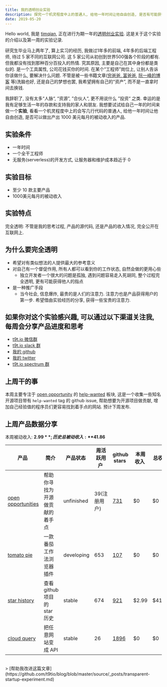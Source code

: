 ```yaml
---
title: 我的透明创业实验
description: 探究一个机灵程度中上的普通人, 给他一年时间让他自由创造, 是否有可能获得1000美元每月的被动收入. 
date: 2019-05-20
---
```


Hello world, 我是 [timqian](https://github.com/timqian), 正在进行为期一年的[透明创业实验](https://t9t.io). 这是关于这个实验的介绍以及第一周的实验记录.

研究生毕业马上两年了, 算上实习的经历, 我做过1年多的前端, 4年多的后端工程师, 待过 5 家不同的互联网公司. 这 5 家公司从初创到世界500强各个阶段的都有. 但我都没有找到那种百分百投入的热情. 究其原因, 主要是自己在其中身份都是类似的. 是一个工具属性, 公司花钱买你的时间. 在某个“工程师”岗位上, 让别人告诉你该做什么, 要解决什么问题. 不管是被一些书籍文章([穷爸爸, 富爸爸](https://www.zhihu.com/question/20528677), [阮一峰的博客](http://www.ruanyifeng.com/survivor/startup/why-startup.html) 等)洗脑也好, 还是自己的梦想也罢, 我希望拥有自己的“资产”, 而不是一直拿时间去换钱.

我辞职了, 没有太多“人脉“, “资源”, ”合伙人“, 更不用说什么 ”投资“ 之类. 幸运的是我有足够生活一年的存款和支持我的家人和朋友. 我想要试试给自己一年的时间来做一个**实验**, 看看一个机灵程度中上的会写几行代码的普通人, 给他一年时间让他自由创造, 是否可以做出产出 1000 美元每月的被动收入的产品. 

## 实验条件

- 一年时间
- 一个全干工程师
- 无服务(serverless)的开发方式, 让服务器和维护成本趋近于 0

## 实验目标

- 至少 10 款主要产品
- 1000美元每月的被动收入

## 实验特点

完全透明: 不管是我的思考过程, 产品的源代码, 还是产品的收入情况, 完全公开在互联网上. 

## 为什么要完全透明

- 希望对有类似想法的人提供最大的参考意义
- 对自己有一个督促作用, 所有人都可以看到你的工作状态, 自然会做的更用心些
  - 独立开发者一个很大的问题是孤独, 遇到问题容易走入死胡同, 整个过程完全透明, 更有可能获得他人的指点
- 是一种推广手段
  - 当今社会, 信息爆炸, 最贵的是人们的注意力. 注意力也是产品获得用户的第一步. 希望借由实验经历的分享, 获得一些宝贵的注意力.

## 如果你对这个实验感兴趣, 可以通过以下渠道关注我, 每周会分享产品进度和思考

- [t9t.io 微信群](https://raw.githubusercontent.com/timqian/images/master/3811553342733_.pic.jpg)
- [t9t.io slack 群](https://join.slack.com/t/t9tio/shared_invite/enQtNjgzMzkwMDM0NTE3LTE5ZTUzYjU4Y2I0YzRiZjNkYTkzMzE1ZmM0NDdmYzRlZmMxNGY1MzZlN2EwYjYyNWVlMWY0Nzk2MDBhNWZlY2I)
- [我的 github](https://github.com/timqian)
- [我的 twitter](https://twitter.com/tim_qian)
- [t9t.io spectrum 群](https://spectrum.chat/t9tio)

## 上周干的事

本周主要专注于 [open opportunity](https://github.com/t9tio/open-source-jobs) 的 [help-wanted](https://oo.t9t.io/help-wanted) 板块, 这是一个收集一些知名开源项目带有 `help-wanted` tag 的 github issue, 帮助想要为开源项目做贡献, 增加自己经验值的程序员们更容易找到着手点的网站. 预计下周发布.

## 上周产品数据分享

本周被动收入: **$2.99**; 历史总被动收入: **$41.86**

| 产品&nbsp; | 简介&nbsp; | 产品状态&nbsp; | 周活跃用户&nbsp; | github stars&nbsp; | 本周收入&nbsp; | 总收入&nbsp; | 
| --- | --- | --- | --- | --- | --- | --- |
| [open opportunities](https://oo.t9t.io/jobs) | 帮助你寻找为开源做贡献的着手点 | unfinished | 39(注册用户) | [731](https://github.com/t9tio/open-source-jobs) | $0 | $0 |
| [tomato pie](https://github.com/t9tio/tomato-pie) | 一款番茄工作法浏览器插件| developing | 653 | [107](https://github.com/t9tio/tomato-pie) | $0 | $0 |
| [star history](https://github.com/timqian/star-history) | 查看 github 项目的 star 历史 | stable | 674 | [921](https://github.com/timqian/star-history) | $2.99 | $41.86 |
| [cloud query](https://github.com/t9tio/cloudquery) | 把任意网站变成 API | stable | 26 | [1896](https://github.com/t9tio/cloudquery) | $0 | $0 |

<br/>
> [帮助我改进这篇文章](https://github.com/t9tio/blog/blob/master/source/_posts/transparent-startup-experiment.md)